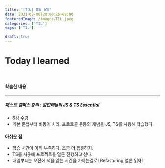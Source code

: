 ```yaml
---
title: '[TIL] 8월 6일'
date: 2021-08-06T20:00:26+09:00
featuredImage: /images/TIL.jpeg
categories: ['TIL']
tags: ['TIL']

draft: true
---
```


# Today I learned

<br>

<!--more-->

#### 학습한 내용

---

##### 패스트 캠퍼스 강의 : 김민태님의 JS & TS Essential

- 6강 수강
- 기본 문법부터 비동기 처리, 프로토콜 등등의 개념을 JS, TS를 사용해 학습했다.

#### 아쉬운 점

- 학습 시간이 아직 부족하다. 조금 더 집중하자.
- TS를 사용해 프로젝트를 얼른 진행하고 싶다.
- 내일부터는 오전에 책을 읽는 시간을 가지는걸로! Refactoring 얼른 읽자!
